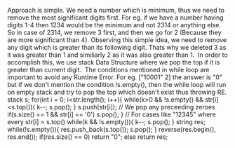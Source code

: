 Approach is simple. We need a number which is minimum, thus we need to remove the most significant digits first. For eg. if we have a number having digits 1-4 then 1234 would be the minimum and not 2314 or anything else. So in case of 2314, we remove 3 first, and then we go for 2 (Because they are more significant than 4). Observing this simple idea, we need to remove any digit which is greater than its following digit. Thats why we deleted 3 as it was greater than 1 and similiarly 2 as it was also greater than 1.
​
In order to accomplish this, we use stack Data Structure where we pop the top if it is greater than current digit.
​
The conditions mentioned in while loop are important to avoid any Runtime Error. For eg. ["10001" 2] the answer is "0" but if we don't mention the condition !s.empty(), then the while loop will run on empty stack and try to pop the top which doesn't exist thus throwing RE.
​
stack <char> s;
for(int i = 0; i<str.length(); i++){
while(k>0 && !s.empty() && str[i]<s.top()){
k--;
s.pop();
}
s.push(str[i]);
// We pop any preceeding zeroes
if(s.size() == 1 && str[i] == '0')
s.pop();
}
// For cases like "12345" where every str[i] > s.top()
while(k && !s.empty()){
k--;
s.pop();
}
string res;
while(!s.empty()){
res.push_back(s.top());
s.pop();
}
reverse(res.begin(), res.end());
if(res.size() == 0)
return "0";
else
return res;